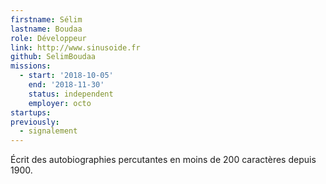 ```yaml
---
firstname: Sélim
lastname: Boudaa
role: Développeur
link: http://www.sinusoide.fr
github: SelimBoudaa
missions:
  - start: '2018-10-05'
    end: '2018-11-30'
    status: independent
    employer: octo
startups:
previously:
  - signalement
---
```


Écrit des autobiographies percutantes en moins de 200 caractères depuis 1900.
